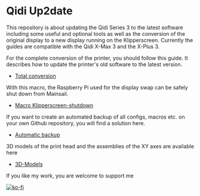 # **Qidi Up2date**
This repository is about updating the Qidi Series 3 to the latest software including some useful and optional tools as well as the conversion of the original display to a new display running on the Klipperscreen.
Currently the guides are compatible with the Qidi X-Max 3 and the X-Plus 3.

For the complete conversion of the printer, you should follow this guide. It describes how to update the printer's old software to the latest version.
+ [Total conversion](Klipper-Update/update+upgrade.md)

With this macro, the Raspberry Pi used for the display swap can be safely shut down from Mainsail.
+ [Macro Klipperscreen-shutdown](Klipperscreen-Shutdown/README.md)

If you want to create an automated backup of all configs, macros etc. on your own Github repository, you will find a solution here.
+ [Automatic backup](Git-Backup/Autobackup.md)

3D models of the print head and the assemblies of the XY axes are available here
+ [3D-Models](3D-Models/3D-Models.md)

If you like my work, you are welcome to support me

[![ko-fi](https://ko-fi.com/img/githubbutton_sm.svg)](https://ko-fi.com/G2G7VMD0W)

